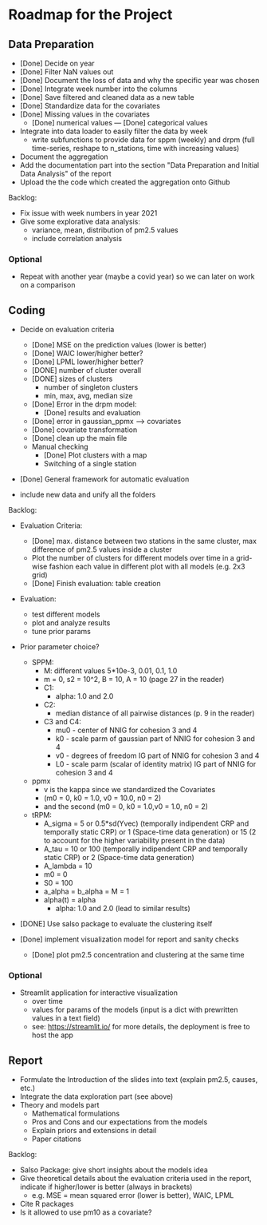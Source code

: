 # Roadmap for the Project

## Data Preparation

- [Done] Decide on year
- [Done] Filter NaN values out
- [Done] Document the loss of data and why the specific year was chosen 
- [Done] Integrate week number into the columns
- [Done] Save filtered and cleaned data as a new table
- [Done] Standardize data for the covariates
- [Done] Missing values in the covariates
    - [Done] numerical values
    — [Done] categorical values
- Integrate into data loader to easily filter the data by week
    - write subfunctions to provide data for sppm (weekly) and drpm (full time-series,
    reshape to n_stations, time with increasing values)
- Document the aggregation
- Add the documentation part into the section "Data Preparation
    and Initial Data Analysis" of the report
- Upload the the code which created the aggregation onto Github

Backlog:
- Fix issue with week numbers in year 2021
- Give some explorative data analysis:
    - variance, mean, distribution of pm2.5 values
    - include correlation analysis

### Optional
- Repeat with another year (maybe a covid year) so we can later on work on a comparison

## Coding
- Decide on evaluation criteria
    - [Done] MSE on the prediction values (lower is better)
    - [Done] WAIC lower/higher better?
    - [Done] LPML lower/higher better?
    - [DONE] number of cluster overall
    - [DONE] sizes of clusters
        - number of singleton clusters
        - min, max, avg, median size
    - [Done] Error in the drpm model:
        - [Done] results and evaluation
    - [Done] error in gaussian_ppmx --> covariates
    - [Done] covariate transformation
    - [Done] clean up the main file
    - Manual checking
        - [Done] Plot clusters with a map
        - Switching of a single station

- [Done] General framework for automatic evaluation
- include new data and unify all the folders


Backlog:
- Evaluation Criteria:
    - [Done] max. distance between two stations in the same cluster, max difference
        of pm2.5 values inside a cluster
    - Plot the number of clusters for different models over time in a grid-wise fashion
    each value in different plot with all models (e.g. 2x3 grid)
    - [Done] Finish evaluation: table creation
- Evaluation:
    - test different models
    - plot and analyze results
    - tune prior params

- Prior parameter choice?
    - SPPM:
        - M: different values 5*10e-3, 0.01, 0.1, 1.0
        - m = 0, s2 = 10^2, B = 10, A = 10 (page 27 in the reader)
        - C1:
            - alpha: 1.0 and 2.0
        - C2:
            - median distance of all pairwise distances (p. 9 in the reader)
        - C3 and C4:
            - mu0 - center of NNIG for cohesion 3 and 4
            - k0 - scale parm of gaussian part of NNIG for cohesion 3 and 4
            - v0 - degrees of freedom IG part of NNIG for cohesion 3 and 4
            - L0 - scale parm (scalar of identity matrix) IG part of NNIG for cohesion 3 and 4
    - ppmx
        - v is the kappa since we standardized the Covariates
        - (m0 = 0, k0 = 1.0, v0 = 10.0, n0 = 2)
        - and the second (m0 = 0, k0 = 1.0,v0 = 1.0, n0 = 2)
    - tRPM:
        - A_sigma = 5 or 0.5*sd(Yvec) (temporally indipendent CRP and temporally static CRP) or 1 (Space-time data generation) or 15 (2 to account for the higher variability present in the data)
        - A_tau = 10 or 100  (temporally indipendent CRP and temporally static CRP) or 2 (Space-time data generation)
        - A_lambda = 10
        - m0 = 0
        - S0 = 100
        - a_alpha = b_alpha = M = 1
        - alpha(t) = alpha 
            - alpha: 1.0 and 2.0 (lead to similar results)

- [DONE] Use salso package to evaluate the clustering itself
- [Done] implement visualization model for report and sanity checks
    - [Done] plot pm2.5 concentration and clustering at the same time

### Optional
- Streamlit application for interactive visualization
    - over time
    - values for params of the models (input is a dict with prewritten values in a text field)
    - see: https://streamlit.io/ for more details, the deployment is free to host the app

## Report
- Formulate the Introduction of the slides into text (explain pm2.5, causes, etc.)
- Integrate the data exploration part (see above)
- Theory and models part
    - Mathematical formulations
    - Pros and Cons and our expectations from the models
    - Explain priors and extensions in detail
    - Paper citations

Backlog:
- Salso Package: give short insights about the models idea
- Give theoretical details about the evaluation criteria used in the report, indicate if higher/lower is better (always in brackets)
    - e.g. MSE = mean squared error (lower is better), WAIC, LPML
- Cite R packages
- Is it allowed to use pm10 as a covariate?
